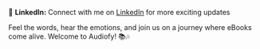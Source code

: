  

🔗 **LinkedIn:**
Connect with me on [LinkedIn](https://www.linkedin.com/in/emimaal-s-02952127a) for more exciting updates

Feel the words, hear the emotions, and join us on a journey where eBooks come alive. Welcome to Audiofy! 📚🎶
